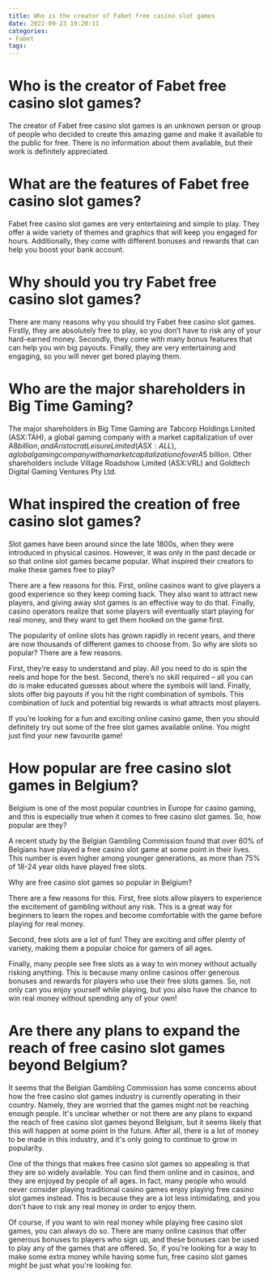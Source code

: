 ```yaml
---
title: Who is the creator of Fabet free casino slot games
date: 2022-09-23 19:20:11
categories:
- Fabet
tags:
---
```



#  Who is the creator of Fabet free casino slot games?

The creator of Fabet free casino slot games is an unknown person or group of people who decided to create this amazing game and make it available to the public for free. There is no information about them available, but their work is definitely appreciated.

# What are the features of Fabet free casino slot games?

Fabet free casino slot games are very entertaining and simple to play. They offer a wide variety of themes and graphics that will keep you engaged for hours. Additionally, they come with different bonuses and rewards that can help you boost your bank account.

# Why should you try Fabet free casino slot games?

There are many reasons why you should try Fabet free casino slot games. Firstly, they are absolutely free to play, so you don’t have to risk any of your hard-earned money. Secondly, they come with many bonus features that can help you win big payouts. Finally, they are very entertaining and engaging, so you will never get bored playing them.

#  Who are the major shareholders in Big Time Gaming?

The major shareholders in Big Time Gaming are Tabcorp Holdings Limited (ASX:TAH), a global gaming company with a market capitalization of over A$8 billion, and Aristocrat Leisure Limited (ASX:ALL), a global gaming company with a market capitalization of over A$5 billion. Other shareholders include Village Roadshow Limited (ASX:VRL) and Goldtech Digital Gaming Ventures Pty Ltd.

#  What inspired the creation of free casino slot games?

Slot games have been around since the late 1800s, when they were introduced in physical casinos. However, it was only in the past decade or so that online slot games became popular. What inspired their creators to make these games free to play?

There are a few reasons for this. First, online casinos want to give players a good experience so they keep coming back. They also want to attract new players, and giving away slot games is an effective way to do that. Finally, casino operators realize that some players will eventually start playing for real money, and they want to get them hooked on the game first.

The popularity of online slots has grown rapidly in recent years, and there are now thousands of different games to choose from. So why are slots so popular? There are a few reasons.

First, they’re easy to understand and play. All you need to do is spin the reels and hope for the best. Second, there’s no skill required – all you can do is make educated guesses about where the symbols will land. Finally, slots offer big payouts if you hit the right combination of symbols. This combination of luck and potential big rewards is what attracts most players.

If you’re looking for a fun and exciting online casino game, then you should definitely try out some of the free slot games available online. You might just find your new favourite game!

#  How popular are free casino slot games in Belgium?

Belgium is one of the most popular countries in Europe for casino gaming, and this is especially true when it comes to free casino slot games. So, how popular are they?

A recent study by the Belgian Gambling Commission found that over 60% of Belgians have played a free casino slot game at some point in their lives. This number is even higher among younger generations, as more than 75% of 18-24 year olds have played free slots.

Why are free casino slot games so popular in Belgium?

There are a few reasons for this. First, free slots allow players to experience the excitement of gambling without any risk. This is a great way for beginners to learn the ropes and become comfortable with the game before playing for real money.

Second, free slots are a lot of fun! They are exciting and offer plenty of variety, making them a popular choice for gamers of all ages.

Finally, many people see free slots as a way to win money without actually risking anything. This is because many online casinos offer generous bonuses and rewards for players who use their free slots games. So, not only can you enjoy yourself while playing, but you also have the chance to win real money without spending any of your own!

#  Are there any plans to expand the reach of free casino slot games beyond Belgium?

It seems that the Belgian Gambling Commission has some concerns about how the free casino slot games industry is currently operating in their country. Namely, they are worried that the games might not be reaching enough people. It's unclear whether or not there are any plans to expand the reach of free casino slot games beyond Belgium, but it seems likely that this will happen at some point in the future. After all, there is a lot of money to be made in this industry, and it's only going to continue to grow in popularity.

One of the things that makes free casino slot games so appealing is that they are so widely available. You can find them online and in casinos, and they are enjoyed by people of all ages. In fact, many people who would never consider playing traditional casino games enjoy playing free casino slot games instead. This is because they are a lot less intimidating, and you don't have to risk any real money in order to enjoy them.

Of course, if you want to win real money while playing free casino slot games, you can always do so. There are many online casinos that offer generous bonuses to players who sign up, and these bonuses can be used to play any of the games that are offered. So, if you're looking for a way to make some extra money while having some fun, free casino slot games might be just what you're looking for.